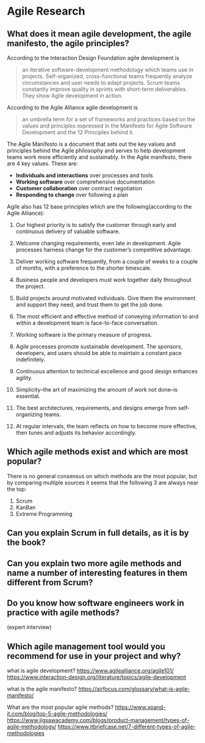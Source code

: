 # Agile Research

## What does it mean agile development, the agile manifesto, the agile principles?
According to the Interaction Design Foundation agile development is
> an iterative software-development methodology which teams use in projects. Self-organized, cross-functional teams frequently analyze circumstances and user needs to adapt projects. Scrum teams constantly improve quality in sprints with short-term deliverables. They show Agile development in action.

According to the Agile Alliance agile development is 
> an umbrella term for a set of frameworks and practices based on the values and principles expressed in the Manifesto for Agile Software Development and the 12 Principles behind it.

The Agile Manifesto is a document that sets out the key values and principles behind the Agile philosophy
and serves to help development teams work more efficiently and sustainably.
In the Agile manifesto, there are 4 key values. These are:
- **Individuals and interactions** over processes and tools
- **Working software** over comprehensive documentation
- **Customer collaboration** over contract negotiation
- **Responding to change** over following a plan

Agile also has 12 base principles which are the following(according to the Agile Alliance):
1. Our highest priority is to satisfy the customer through early and continuous delivery of valuable software.

2. Welcome changing requirements, even late in development. Agile processes harness change for the customer’s competitive advantage.

3. Deliver working software frequently, from a couple of weeks to a couple of months, with a preference to the shorter timescale.

4. Business people and developers must work together daily throughout the project.

5. Build projects around motivated individuals. Give them the environment and support they need, and trust them to get the job done.

6. The most efficient and effective method of conveying information to and within a development team is face-to-face conversation.

7. Working software is the primary measure of progress.

8. Agile processes promote sustainable development. The sponsors, developers, and users should be able to maintain a constant pace indefinitely.

9. Continuous attention to technical excellence and good design enhances agility.

10. Simplicity–the art of maximizing the amount of work not done–is essential.

11. The best architectures, requirements, and designs emerge from self-organizing teams.

12. At regular intervals, the team reflects on how to become more effective, then tunes and adjusts its behavior accordingly.


## Which agile methods exist and which are most popular?
There is no general consensus on which methods are the most popular, but by comparing multiple sources it seems that the following 3 are always near the top:
1. Scrum
2. KanBan
3. Extreme Programming

## Can you explain Scrum in full details, as it is by the book? 

## Can you explain two more agile methods and name a number of interesting features in them different from Scrum? 

## Do you know how software engineers work in practice with agile methods?
(expert interview)

## Which agile management tool would you recommend for use in your project and why?   

what is agile development?
https://www.agilealliance.org/agile101/
https://www.interaction-design.org/literature/topics/agile-development

what is the agile manifesto?
https://airfocus.com/glossary/what-is-agile-manifesto/

What are the most popular agile methods?
https://www.xpand-it.com/blog/top-5-agile-methodologies/
https://www.jigsawacademy.com/blogs/product-management/types-of-agile-methodology/
https://www.itbriefcase.net/7-different-types-of-agile-methodologies
